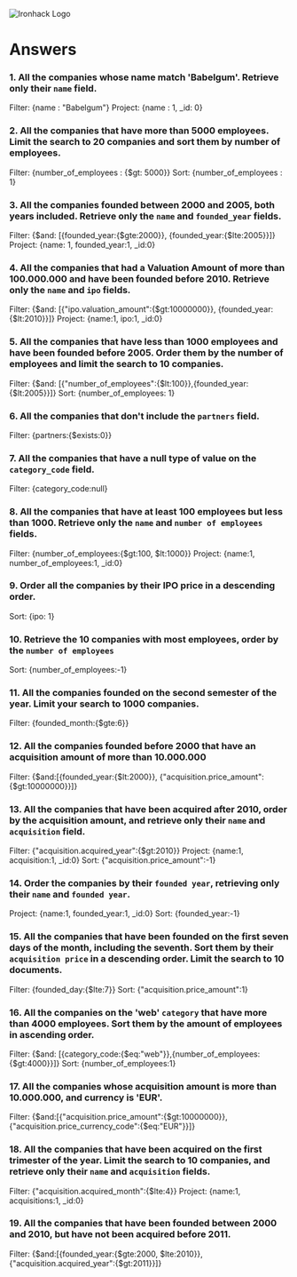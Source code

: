 ![Ironhack Logo](https://i.imgur.com/1QgrNNw.png)

# Answers

### 1. All the companies whose name match 'Babelgum'. Retrieve only their `name` field.

Filter: {name : "Babelgum"}
Project: {name : 1, _id: 0}

### 2. All the companies that have more than 5000 employees. Limit the search to 20 companies and sort them by **number of employees**.

Filter: {number_of_employees : {$gt: 5000}}
Sort: {number_of_employees : 1}


### 3. All the companies founded between 2000 and 2005, both years included. Retrieve only the `name` and `founded_year` fields.

Filter: {$and: [{founded_year:{$gte:2000}}, {founded_year:{$lte:2005}}]}
Project: {name: 1, founded_year:1, _id:0}

### 4. All the companies that had a Valuation Amount of more than 100.000.000 and have been founded before 2010. Retrieve only the `name` and `ipo` fields.

Filter: {$and: [{"ipo.valuation_amount":{$gt:10000000}}, {founded_year:{$lt:2010}}]}
Project: {name:1, ipo:1, _id:0}


### 5. All the companies that have less than 1000 employees and have been founded before 2005. Order them by the number of employees and limit the search to 10 companies.

Filter: {$and: [{"number_of_employees":{$lt:100}},{founded_year:{$lt:2005}}]}
Sort: {number_of_employees: 1}

### 6. All the companies that don't include the `partners` field.

Filter: {partners:{$exists:0}}

### 7. All the companies that have a null type of value on the `category_code` field.

Filter: {category_code:null}

### 8. All the companies that have at least 100 employees but less than 1000. Retrieve only the `name` and `number of employees` fields.

Filter: {number_of_employees:{$gt:100, $lt:1000}}
Project: {name:1, number_of_employees:1, _id:0}

### 9. Order all the companies by their IPO price in a descending order.

Sort: {ipo: 1}

### 10. Retrieve the 10 companies with most employees, order by the `number of employees`

Sort: {number_of_employees:-1}

### 11. All the companies founded on the second semester of the year. Limit your search to 1000 companies.

Filter: {founded_month:{$gte:6}}

### 12. All the companies founded before 2000 that have an acquisition amount of more than 10.000.000

Filter: {$and:[{founded_year:{$lt:2000}}, {"acquisition.price_amount":{$gt:10000000}}]}

### 13. All the companies that have been acquired after 2010, order by the acquisition amount, and retrieve only their `name` and `acquisition` field.

Filter: {"acquisition.acquired_year":{$gt:2010}}
Project: {name:1, acquisition:1, _id:0}
Sort: {"acquisition.price_amount":-1}

### 14. Order the companies by their `founded year`, retrieving only their `name` and `founded year`.

Project: {name:1, founded_year:1, _id:0}
Sort: {founded_year:-1}

### 15. All the companies that have been founded on the first seven days of the month, including the seventh. Sort them by their `acquisition price` in a descending order. Limit the search to 10 documents.

Filter: {founded_day:{$lte:7}}
Sort: {"acquisition.price_amount":1}

### 16. All the companies on the 'web' `category` that have more than 4000 employees. Sort them by the amount of employees in ascending order.

Filter: {$and: [{category_code:{$eq:"web"}},{number_of_employees:{$gt:4000}}]}
Sort: {number_of_employees:1}

### 17. All the companies whose acquisition amount is more than 10.000.000, and currency is 'EUR'.

Filter: {$and:[{"acquisition.price_amount":{$gt:10000000}},{"acquisition.price_currency_code":{$eq:"EUR"}}]}

### 18. All the companies that have been acquired on the first trimester of the year. Limit the search to 10 companies, and retrieve only their `name` and `acquisition` fields.

Filter: {"acquisition.acquired_month":{$lte:4}}
Project: {name:1, acquisitions:1, _id:0}

### 19. All the companies that have been founded between 2000 and 2010, but have not been acquired before 2011.

Filter: {$and:[{founded_year:{$gte:2000, $lte:2010}}, {"acquisition.acquired_year":{$gt:2011}}]}
